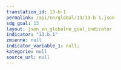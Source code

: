 ```yaml
---
translation_id: 13-b-1
permalink: /api/en/global/13/13-b-1.json
sdg_goal: 13
layout: json_en_globalne_goal_indicator
indicator: "13.b.1"
zmienne: null
indicator_variable_1: null;
kategorie: null
source_url: null
---
```

